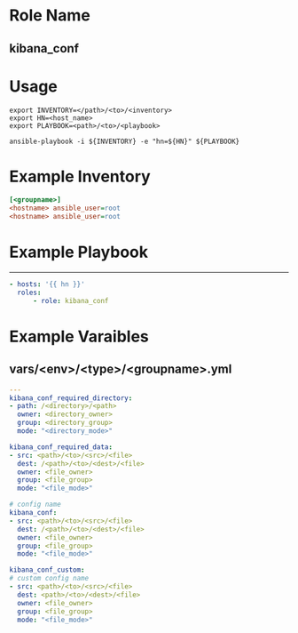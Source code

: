 # Role Name
## kibana_conf

# Usage
``` shell
export INVENTORY=</path>/<to>/<inventory>
export HN=<host_name>
export PLAYBOOK=<path>/<to>/<playbook>

ansible-playbook -i ${INVENTORY} -e "hn=${HN}" ${PLAYBOOK}
```

# Example Inventory
``` ini
[<groupname>]
<hostname> ansible_user=root
<hostname> ansible_user=root
```

# Example Playbook
----------------
``` yaml
- hosts: '{{ hn }}'
  roles:
      - role: kibana_conf
```

# Example Varaibles
## vars/\<env\>/\<type\>/\<groupname\>.yml
``` yaml
---
kibana_conf_required_directory:
- path: /<directory>/<path>
  owner: <directory_owner>
  group: <directory_group>
  mode: "<directory_mode>"

kibana_conf_required_data:
- src: <path>/<to>/<src>/<file>
  dest: /<path>/<to>/<dest>/<file>
  owner: <file_owner>
  group: <file_group>
  mode: "<file_mode>"

# config name
kibana_conf:
- src: <path>/<to>/<src>/<file>
  dest: /<path>/<to>/<dest>/<file>
  owner: <file_owner>
  group: <file_group>
  mode: "<file_mode>"

kibana_conf_custom:
# custom config name
- src: <path>/<to>/<src>/<file>
  dest: <path>/<to>/<dest>/<file>
  owner: <file_owner>
  group: <file_group>
  mode: "<file_mode>"
```
